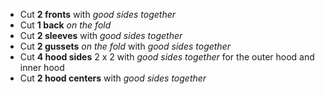
 - Cut **2 fronts** with _good sides together_
 - Cut **1 back** _on the fold_
 - Cut **2 sleeves** with _good sides together_
 - Cut **2 gussets** _on the fold_ with _good sides together_
 - Cut **4 hood sides** 2 x 2 with _good sides together_ for the outer hood and inner hood
 - Cut **2 hood centers** with _good sides together_

